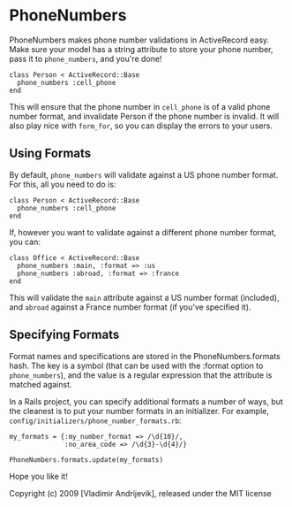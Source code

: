 PhoneNumbers
==============

PhoneNumbers makes phone number validations in ActiveRecord easy. Make sure your model
has a string attribute to store your phone number, pass it to `phone_numbers`, and
you're done!

    class Person < ActiveRecord::Base
      phone_numbers :cell_phone
    end

This will ensure that the phone number in `cell_phone` is of a valid phone number
format, and invalidate Person if the phone number is invalid. It will also play
nice with `form_for`, so you can display the errors to your users.

Using Formats
-------------

By default, `phone_numbers` will validate against a US phone number format. For this,
all you need to do is:

    class Person < ActiveRecord::Base
      phone_numbers :cell_phone
    end

If, however you want to validate against a different phone number format, you can:

    class Office < ActiveRecord::Base
      phone_numbers :main, :format => :us
      phone_numbers :abroad, :format => :france
    end

This will validate the `main` attribute against a US number format (included),
and `abroad` against a France number format (if you've specified it).

Specifying Formats
------------------

Format names and specifications are stored in the PhoneNumbers.formats hash.
The key is a symbol (that can be used with the :format option to `phone_numbers`),
and the value is a regular expression that the attribute is matched against.

In a Rails project, you can specify additional formats a number of ways, but the cleanest is
to put your number formats in an initializer. For example, `config/initializers/phone_number_formats.rb`:

    my_formats = {:my_number_format => /\d{10}/,
                  :no_area_code => /\d{3}-\d{4}/}
    
    PhoneNumbers.formats.update(my_formats)

Hope you like it!

Copyright (c) 2009 [Vladimir Andrijevik], released under the MIT license
